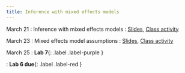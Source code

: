 ```yaml
---
title: Inference with mixed effects models
---
```


March 21
: Inference with mixed effects models
  : [Slides](https://sta279-s22.github.io/slides/lecture_20.html), [Class activity](https://sta279-s22.github.io/class_activities/ca_lecture_20.html)

March 23
: Mixed effects model assumptions
  : [Slides](https://sta279-s22.github.io/slides/lecture_21.html), [Class activity](https://sta279-s22.github.io/class_activities/ca_lecture_21.html)

March 25
: **Lab 7**{: .label .label-purple }

: **Lab 6 due**{: .label .label-red }